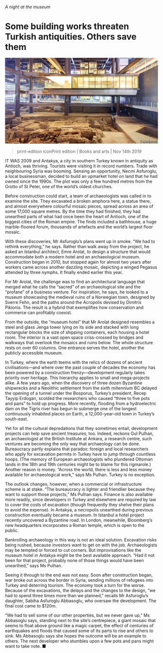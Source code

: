 ###### A night at the museum

# Some building works threaten Turkish antiquities. Others save them 

![image](images/20191116_BKP009_0.jpg) 

> print-edition iconPrint edition | Books and arts | Nov 14th 2019 

IT WAS 2009 and Antakya, a city in southern Turkey known in antiquity as Antioch, was thriving. Tourists were visiting it in record numbers. Trade with neighbouring Syria was booming. Sensing an opportunity, Necmi Asfuroglu, a local businessman, decided to build an upmarket hotel on land that he had owned since the 1990s. The plot was only a few hundred metres from the Grotto of St Peter, one of the world’s oldest churches. 

Before construction could start, a team of archaeologists was called in to examine the site. They excavated a broken amphora here, a statue there, and almost everywhere colourful mosaic pieces, spread across an area of some 17,000 square metres. By the time they had finished, they had unearthed parts of what had once been the heart of Antioch, one of the biggest cities of the Roman empire. The finds included a bathhouse, a huge marble-floored forum, thousands of artefacts and the world’s largest floor mosaic. 

With these discoveries, Mr Asfuroglu’s plans went up in smoke. “We had to rethink everything,” he says. Rather than walk away from the project, he asked an Istanbul architect, Emre Arolat, to design a structure that would accommodate both a modern hotel and an archaeological museum. Construction began in 2010, but stopped again for almost two years after workers came across another dazzling mosaic, depicting a winged Pegasus attended by three nymphs. It finally ended earlier this year. 

For Mr Arolat, the challenge was to find an architectural language that merged what he calls the “sacred” of an archaeological site and the “profane” of a business venture. For inspiration, he says, he looked to a museum showcasing the medieval ruins of a Norwegian town, designed by Sverre Fehn, and the paths around the Acropolis devised by Dimitris Pikionis. The result is a hybrid that exemplifies how conservation and commerce can profitably coexist. 

From the outside, the “museum hotel” that Mr Arolat designed resembles a steel and glass Jenga tower lying on its side and stacked with long rectangular blocks the size of shipping containers, each housing a hotel room. The interior is a vast open space criss-crossed by bridges and walkways that overlook the mosaics and ruins below. The whole structure rests on over 60 columns. One entrance serves the hotel, another the publicly accessible museum. 

In Turkey, where the earth teems with the relics of dozens of ancient civilisations—and where over the past couple of decades the economy has been powered by a construction frenzy—development regularly takes priority over heritage. This hierarchy applies to small and mega-projects alike. A few years ago, when the discovery of three dozen Byzantine shipwrecks and a Neolithic settlement from the sixth millennium BC delayed the opening of a tunnel under the Bosporus, Turkey’s president, Recep Tayyip Erdogan, scolded the researchers who caused “three to five pots and pans” to hold up progress. More recently, flooding from a hydroelectric dam on the Tigris river has begun to submerge one of the longest continuously inhabited places on Earth, a 12,000-year-old town in Turkey’s south-east. 

Yet for all the cultural depredations that they sometimes entail, development projects can help save ancient treasures, too. Indeed, reckons Gul Pulhan, an archaeologist at the British Institute at Ankara, a research centre, such ventures are becoming the only way that archaeology can be done. Bureaucracy partly explains that paradox: foreign and local researchers who apply for excavation permits in Turkey have to jump through countless hoops. (The memory of European archaeologists who plundered Ottoman lands in the 18th and 19th centuries might be to blame for this rigmarole.) Another reason is money. “Across the world, there is less and less money available for archaeological work,” says Ms Pulhan. Turkey is no exception. 

The outlook changes, however, when a commercial or infrastructure scheme is at stake. “The bureaucracy is lighter and friendlier because they want to support those projects,” Ms Pulhan says. Finance is also available more readily, since developers in Turkey and elsewhere are required by law to cover the costs of excavation (though frequently they shelve their plans to avoid the expense). In Antakya, a necropolis unearthed during previous construction eventually became a museum. In Istanbul a hotel project recently uncovered a Byzantine road. In London, meanwhile, Bloomberg’s new headquarters incorporates a Roman temple, which is open to the public. 

Bankrolling archaeology in this way is not an ideal solution. Excavation risks being rushed, because investors want to get on with the job. Archaeologists may be tempted or forced to cut corners. But improvisations like the museum hotel in Antakya might be the best available approach. “Had it not been for that project, probably none of those things would have been unearthed,” says Ms Pulhan. 

Seeing it through to the end was not easy. Soon after construction began, war broke out across the border in Syria, sending millions of refugees into Turkey and deterring tourism. The economy took a turn for the worse. Because of the excavations, the delays and the changes to the design, “we had to spend three times more than we planned,” recalls Mr Asfuroglu’s daughter, Sabiha Asfuroglu Abbasoglu, who oversaw the development. The final cost came to $120m. 

“We had to sell some of our other properties, but we never gave up,” Ms Abbasoglu says, standing next to the site’s centrepiece, a giant mosaic that seems to float above ground like a magic carpet, the effect of centuries of earthquakes and floods that caused some of its parts to rise and others to sink. Ms Abbasoglu says she hopes the outcome will be an example to others. The next developer who stumbles upon a few pots and pans might want to take note. ■ 

